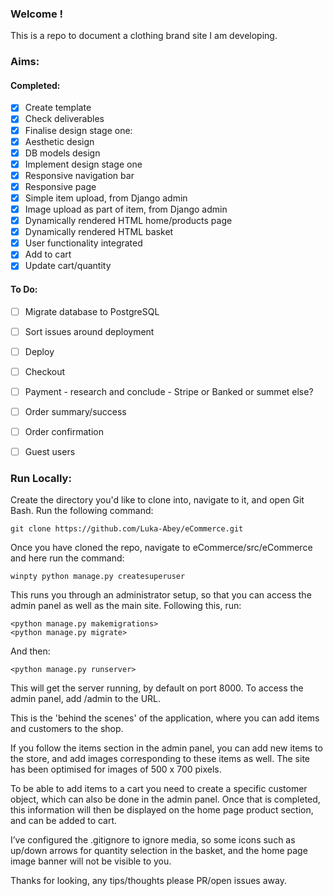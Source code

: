 ### Welcome !
This is a repo to document a clothing brand site I am developing.

### Aims:
#### Completed:
- [x] Create template
- [x] Check deliverables
- [x] Finalise design stage one:
- [x] Aesthetic design
- [x] DB models design
- [x] Implement design stage one
- [x] Responsive navigation bar
- [x] Responsive page
- [x] Simple item upload, from Django admin
- [x] Image upload as part of item, from Django admin
- [x] Dynamically rendered HTML home/products page
- [x] Dynamically rendered HTML basket
- [x] User functionality integrated
- [x] Add to cart
- [x] Update cart/quantity
 
#### To Do:

- [ ] Migrate database to PostgreSQL
- [ ] Sort issues around deployment
- [ ] Deploy
- [ ] Checkout
- [ ] Payment - research and conclude - Stripe or Banked or summet else?
- [ ] Order summary/success
- [ ] Order confirmation
- [ ] Guest users



### Run Locally:

Create the directory you'd like to clone into, navigate to it, and open Git Bash. Run the following command:
```
git clone https://github.com/Luka-Abey/eCommerce.git
```

Once you have cloned the repo, navigate to eCommerce/src/eCommerce and here run the command:
```
winpty python manage.py createsuperuser
```

This runs you through an administrator setup, so that you can access the admin panel as well as the main site.
Following this, run:
```
<python manage.py makemigrations>
<python manage.py migrate>
```
And then:
```
<python manage.py runserver>
```
This will get the server running, by default on port 8000. To access the admin panel, add /admin to the URL. 

This is the 'behind the scenes' of the application, where you can add items and customers to the shop. 

If you follow the items section in the admin panel, you can add new items to the store, and add images corresponding to these items as well. The site has been optimised for images of 500 x 700 pixels.

To be able to add items to a cart you need to create a specific customer object, which can also be done in the admin panel. Once that is completed, this information will then be displayed on the home page product section, and can be added to cart.

I’ve configured the .gitignore to ignore media, so some icons such as up/down arrows for quantity selection in the basket, and the home page image banner will not be visible to you.

Thanks for looking, any tips/thoughts please PR/open issues away.
